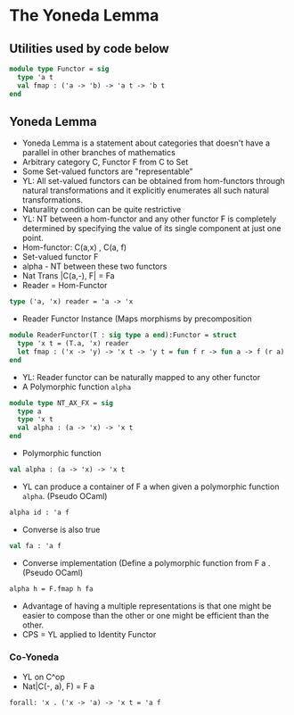 # The Yoneda Lemma
## Utilities used by code below
```ocaml
module type Functor = sig
  type 'a t
  val fmap : ('a -> 'b) -> 'a t -> 'b t
end
```
## Yoneda Lemma
- Yoneda Lemma is a statement about categories that doesn't have a parallel in other branches of mathematics
- Arbitrary category C, Functor F from C to Set 
- Some Set-valued functors are "representable"
- YL: All set-valued functors can be obtained from hom-functors through natural transformations and it explicitly enumerates all such natural transformations.
- Naturality condition can be quite restrictive
- YL: NT between a hom-functor and any other functor F is completely determined by specifying the value of its single component at just one point.
- Hom-functor: C(a,x) , C(a, f)
- Set-valued functor F
- alpha - NT between these two functors
- Nat Trans |C(a,-), F| = Fa
- Reader = Hom-Functor
```ocaml
type ('a, 'x) reader = 'a -> 'x
```
- Reader Functor Instance (Maps morphisms by precomposition
```ocaml
module ReaderFunctor(T : sig type a end):Functor = struct
  type 'x t = (T.a, 'x) reader
  let fmap : ('x -> 'y) -> 'x t -> 'y t = fun f r -> fun a -> f (r a)
end
```
- YL: Reader functor can be naturally mapped to any other functor
- A Polymorphic function `alpha`
```ocaml
module type NT_AX_FX = sig
  type a
  type 'x t
  val alpha : (a -> 'x) -> 'x t
end
```
- Polymorphic function 
```OCaml
val alpha : (a -> 'x) -> 'x t
```
- YL can produce a container of F a when given a polymorphic function `alpha`. (Pseudo OCaml)
```OCaml
alpha id : 'a f
```
- Converse is also true
```OCaml
val fa : 'a f
```
- Converse implementation (Define a polymorphic function from F a . (Pseudo OCaml)
```OCaml
alpha h = F.fmap h fa
```
- Advantage of having a multiple representations is that one might be easier to compose than the other or one might be efficient than the other.
- CPS = YL applied to Identity Functor
### Co-Yoneda
- YL on C^op 
- Nat|C(-, a), F) = F a
```
forall: 'x . ('x -> 'a) -> 'x t = 'a f
```

